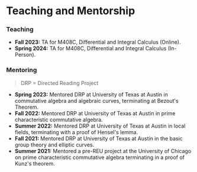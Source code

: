 # Teaching and Mentorship

### Teaching
- **Fall 2023:** TA for M408C, Differential and Integral Calculus (Online).
- **Spring 2024:** TA for M408C, Differential and Integral Calculus (In-Person).

### Mentoring

> DRP = Directed Reading Project

- **Spring 2023:** Mentored DRP at University of Texas at Austin in commutative algebra and algebraic curves, terminating at Bezout's Theorem.
- **Fall 2022:** Mentored DRP at University of Texas at Austin in prime characteristic commutative algebra.
- **Summer 2022:** Mentored DRP at University of Texas at Austin in local fields, terminating with a proof of Hensel's lemma.
- **Fall 2021:** Mentored DRP at University of Texas at Austin in the basic group theory and elliptic curves.
- **Summer 2021:** Mentored a pre-REU project at the University of Chicago on prime characteristic commutative algebra terminating in a proof of Kunz's theorem.
